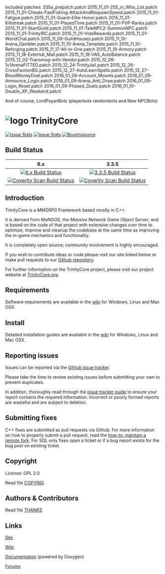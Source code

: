 Included patches:
335a_prepatch.patch
2015_11_01-255_in_Who_List.patch
2015_11_01-Cheats-FastFishing-AttackAndRespawnSpeed.patch
2015_11_01-Fatigue.patch
2015_11_01-Guard-Elite-Honor.patch
2015_11_01-Killstreak.patch
2015_11_01-PlayedTime.patch
2015_11_01-PVP-Ranks.patch
2015_11_01-StartGuild.patch
2015_11_01-TeleNPC2-SummonNPC.patch
2015_11_01-TrinityIRC.patch
2015_11_01-VoteRewards.patch
2015_11_01-WorldChat.patch
2015_11_09-GuildHouses.patch
2015_11_10-Arena_Gambler.patch
2015_11_10-Arena_Template.patch
2015_11_10-Reforging.patch
2015_11_17-All-In-One.patch
2015_11_18-Armory.patch
2015_11_18-External_Mail.patch
2015_11_18-VAS_AutoBalance.patch
2015_12_02-Transmog-with-Vendor.patch
2015_12_08-1v1ArenaFITTED.patch
2015_12_24-TrinityJail.patch
2015_12_26-CrossFactionBG.patch
2015_12_27-AutoLearnSpells.patch
2015_12_27-BloodMoneyDuel.patch
2016_01_09-Account_Mounts.patch
2016_01_09-Announce_Login.patch
2016_01_09-Arena_Anti_Draw.patch
2016_01_09-Login_Reset.patch
2016_01_09-Phased_Duels.patch
2016_01_10-Double_XP_Weekend.patch

And of course,
LordPsyanBots (playerbots randombots and New NPCBots)

# ![logo](http://www.trinitycore.org/f/public/style_images/1_trinitycore.png) TrinityCore

[![Issue Stats](http://www.issuestats.com/github/TrinityCore/TrinityCore/badge/issue)](http://www.issuestats.com/github/TrinityCore/TrinityCore) [![Issue Stats](http://www.issuestats.com/github/TrinityCore/TrinityCore/badge/pr)](http://www.issuestats.com/github/TrinityCore/TrinityCore) [![Bountysource](https://www.bountysource.com/badge/tracker?tracker_id=1310)](https://www.bountysource.com/trackers/1310-trinity-core?utm_source=1310&utm_medium=shield&utm_campaign=TRACKER_BADGE)

## Build Status

6.x | 3.3.5
:------------: | :------------:
[![6.x Build Status](https://travis-ci.org/TrinityCore/TrinityCore.svg?branch=6.x)](https://travis-ci.org/TrinityCore/TrinityCore) | [![3.3.5 Build Status](https://travis-ci.org/TrinityCore/TrinityCore.svg?branch=3.3.5)](https://travis-ci.org/TrinityCore/TrinityCore)
[![Coverity Scan Build Status](https://scan.coverity.com/projects/435/badge.svg)](https://scan.coverity.com/projects/435) | [![Coverity Scan Build Status](https://scan.coverity.com/projects/4656/badge.svg)](https://scan.coverity.com/projects/4656)

## Introduction

TrinityCore is a *MMORPG* Framework based mostly in C++.

It is derived from *MaNGOS*, the *Massive Network Game Object Server*, and is
based on the code of that project with extensive changes over time to optimize,
improve and cleanup the codebase at the same time as improving the in-game
mechanics and functionality.

It is completely open source; community involvement is highly encouraged.

If you wish to contribute ideas or code please visit our site linked below or
make pull requests to our [Github repository](https://github.com/TrinityCore/TrinityCore).

For further information on the TrinityCore project, please visit our project
website at [TrinityCore.org](http://www.trinitycore.org).

## Requirements


Software requirements are available in the [wiki](http://www.trinitycore.info/display/tc/Requirements) for
Windows, Linux and Mac OSX.


## Install

Detailed installation guides are available in the [wiki](http://www.trinitycore.info/display/tc/Installation+Guide) for
Windows, Linux and Mac OSX.


## Reporting issues

Issues can be reported via the [Github issue tracker](https://github.com/TrinityCore/TrinityCore/issues?labels=Branch-3.3.5a).

Please take the time to review existing issues before submitting your own to
prevent duplicates.

In addition, thoroughly read through the [issue tracker guide](http://www.trinitycore.org/f/topic/37-the-trinitycore-issuetracker-and-you/) to ensure
your report contains the required information. Incorrect or poorly formed
reports are wasteful and are subject to deletion.


## Submitting fixes

C++ fixes are submitted as pull requests via Github. For more information on how to
properly submit a pull request, read the [how-to: maintain a remote fork](http://www.trinitycore.org/f/topic/6037-howto-maintain-a-remote-fork-for-pull-requests-tortoisegit/).
For SQL only fixes open a ticket or if a bug report exists for the bug post on existing ticket.


## Copyright

License: GPL 2.0

Read file [COPYING](COPYING)


## Authors &amp; Contributors

Read file [THANKS](THANKS)


## Links

[Site](http://www.trinitycore.org)

[Wiki](http://trinitycore.info)

[Documentation](http://www.trinitycore.net) (powered by Doxygen)

[Forums](http://www.trinitycore.org/f/)
